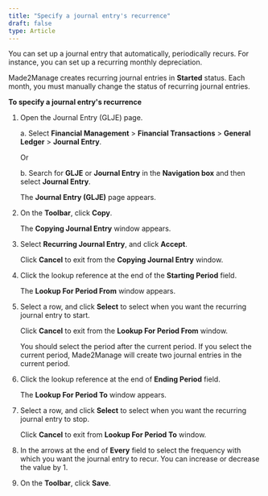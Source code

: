 ```yaml
---
title: "Specify a journal entry's recurrence"
draft: false
type: Article
---
```


You can set up a journal entry that automatically, periodically recurs. For instance, you can set up a recurring monthly depreciation.

Made2Manage creates recurring journal entries in **Started** status. Each month, you must manually change the status of recurring journal entries.

**To specify a journal entry's recurrence**

1. Open the Journal Entry (GLJE) page.

    a. Select **Financial Management** > **Financial Transactions** > **General Ledger** > **Journal Entry**.

    Or

    b. Search for **GLJE** or **Journal Entry** in the **Navigation box** and then select **Journal Entry**.

    The **Journal Entry (GLJE)**  page appears.

2. On the **Toolbar**, click **Copy**.

    The **Copying Journal Entry** window appears.

3. Select **Recurring Journal Entry**, and click **Accept**.

    Click **Cancel** to exit from the **Copying Journal Entry** window.

4. Click the lookup reference at the end of the **Starting Period** field.

    The **Lookup For Period From** window appears.

5. Select a row, and click **Select** to select when you want the recurring journal entry to start.

    Click **Cancel** to exit from the **Lookup For Period From** window.

    You should select the period after the current period. If you select the current period, Made2Manage will create two journal entries in the current period.

6. Click the lookup reference at the end of **Ending Period** field.

    The **Lookup For Period To** window appears.

7. Select a row, and click **Select** to select when you want the recurring journal entry to stop.

    Click **Cancel** to exit from **Lookup For Period To** window.

8. In the arrows at the end of **Every** field to select the frequency with which you want the journal entry to recur. You can increase or decrease the value by 1.

9. On the **Toolbar**, click **Save**.

